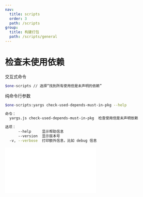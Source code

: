 ```yaml
---
nav:
  title: scripts
  order: 3
  path: /scripts
group:
  title: 构建打包
  path: /scripts/general
---
```


# 检查未使用依赖

交互式命令

```bash
$one-scripts // 选择“找到所有使用但是未声明的依赖”
```

纯命令行参数

```bash
$one-scripts:yargs check-used-depends-must-in-pkg --help

命令：
  yargs.js check-used-depends-must-in-pkg  检查使用但是未声明依赖

选项：
      --help     显示帮助信息                                             [布尔]
      --version  显示版本号                                               [布尔]
  -v, --verbose  打印额外信息，比如 debug 信息                              [布尔]
```

<embed src="../../CHANGELOG.md"></embed>
